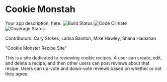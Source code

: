 # Cookie Monstah
Your app description, here.
![Build Status](https://codeship.com/projects/c2fbc380-6ba7-0134-0bb3-2e8398cca30e/status?branch=master)
![Code Climate](https://codeclimate.com/repos/57f27cfdf66260006100219c/badges/7a2d5f6f7ab6ca5a77a6/gpa.svg)
![Coverage Status](https://coveralls.io/repos/carystokes/cookie_monstah/badge.png)

Contributors: Cary Stokes, Larisa Bainton, Mike Hawley, Shana Hausman

"Cookie Monster Recipe Site"

This is a site dedicated to reviewing cookie recipes. A user can create, edit, and
delete a recipe, and then other users can post reviews about that recipe.
Users can up-vote and down-vote reviews based on whether or not they agree.
